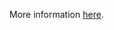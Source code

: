 More information [here](https://docs.prismacloud.io/en/enterprise-edition/policy-reference/aws-policies/aws-general-policies/ensure-aws-appsync-api-cache-is-encrypted-at-rest).
